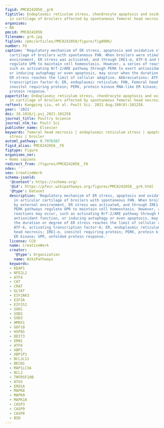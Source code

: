 ```yaml
---
figid: PMC8242058__gr6
figtitle: Endoplasmic reticulum stress, chondrocyte apoptosis and oxidative stress
  in cartilage of broilers affected by spontaneous femoral head necrosis
organisms:
- NA
pmcid: PMC8242058
filename: gr6.jpg
figlink: /pmc/articles/PMC8242058/figure/fig0006/
number: F6
caption: 'Regulatory mechanism of ER stress, apoptosis and oxidative stress in articular
  cartilage of broilers with spontaneous FHN. When broilers were stimulated by external
  environment, ER stress was activated, and through IRE1-α, ATF-6 and PERK pathways
  regulate UPR to maintain cell homeostasis. However, a series of reactions may occur,
  such as activating Nrf-2/ARE pathway through PERK to exert antioxidant function,
  or inducing autophagy or even apoptosis, may occur when the duration or degree of
  ER stress reaches the limit of cellular adaptive. Abbreviations: ATF-6, activating
  transcription factor-6; ER, endoplasmic reticulum; FHN, Femoral head necrosis; IRE1-α,
  inositol requiring protein; PERK, protein kinase RNA-like ER kinase; UPR, unfolded
  protein response.'
papertitle: Endoplasmic reticulum stress, chondrocyte apoptosis and oxidative stress
  in cartilage of broilers affected by spontaneous femoral head necrosis.
reftext: Kangping Liu, et al. Poult Sci. 2021 Aug;100(8):101258.
year: '2021'
doi: 10.1016/j.psj.2021.101258
journal_title: Poultry Science
journal_nlm_ta: Poult Sci
publisher_name: Elsevier
keywords: femoral head necrosis | endoplasmic reticulum stress | apoptosis | oxidative
  stress | broiler
automl_pathway: 0.7976387
figid_alias: PMC8242058__F6
figtype: Figure
organisms_ner:
- Homo sapiens
redirect_from: /figures/PMC8242058__F6
ndex: ''
seo: CreativeWork
schema-jsonld:
  '@context': https://schema.org/
  '@id': https://pfocr.wikipathways.org/figures/PMC8242058__gr6.html
  '@type': Dataset
  description: 'Regulatory mechanism of ER stress, apoptosis and oxidative stress
    in articular cartilage of broilers with spontaneous FHN. When broilers were stimulated
    by external environment, ER stress was activated, and through IRE1-α, ATF-6 and
    PERK pathways regulate UPR to maintain cell homeostasis. However, a series of
    reactions may occur, such as activating Nrf-2/ARE pathway through PERK to exert
    antioxidant function, or inducing autophagy or even apoptosis, may occur when
    the duration or degree of ER stress reaches the limit of cellular adaptive. Abbreviations:
    ATF-6, activating transcription factor-6; ER, endoplasmic reticulum; FHN, Femoral
    head necrosis; IRE1-α, inositol requiring protein; PERK, protein kinase RNA-like
    ER kinase; UPR, unfolded protein response.'
  license: CC0
  name: CreativeWork
  creator:
    '@type': Organization
    name: WikiPathways
  keywords:
  - KEAP1
  - NFE2L2
  - ATF4
  - CAT
  - CRAT
  - GLYAT
  - EIF2AK3
  - EIF2A
  - EIF2S1
  - SOD1
  - SOD2
  - SOD3
  - HMOX1
  - GDF10
  - HSPA5
  - DDIT3
  - ERN1
  - ATF6
  - XBP1
  - XBP1P1
  - BCL2L11
  - BECN1
  - MAP1LC3A
  - BCL2
  - TNFRSF10B
  - ATG5
  - ERO1A
  - MAPK8
  - MAPK9
  - MAPK10
  - CASP3
  - CASP9
  - CASP8
  - BID
---
```

